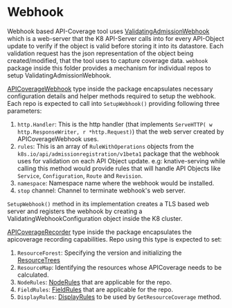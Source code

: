 # Webhook

Webhook based API-Coverage tool uses [ValidatingAdmissionWebhook](https://kubernetes.io/docs/reference/access-authn-authz/admission-controllers/#validatingadmissionwebhook)
which is a web-server that the K8 API-Server calls into for every API-Object
update to verify if the object is valid before storing it into its datastore.
Each validation request has the json representation of the object being
created/modified, that the tool uses to capture coverage data. `webhook`
package inside this folder provides a mechanism for individual repos to
setup ValidatingAdmissionWebhook.

[APICoverageWebhook](webhook.go) type inside the package encapsulates
necessary configuration details and helper methods required to setup
the webhook. Each repo is expected to call into `SetupWebhook()`
providing following three parameters:

1. `http.Handler`: This is the http handler (that implements `ServeHTTP(
   w http.ResponseWriter, r *http.Request)`) that the web server
  created by APICoverageWebhook uses.
1. `rules`: This is an array of `RuleWithOperations` objects
 from the `k8s.io/api/admissionregistration/v1beta1` package
 that the webhook uses for validation on each API Object update.
 e.g: knative-serving while calling this method would
 provide rules that will handle API Objects like `Service`,
 `Configuration`, `Route` and `Revision`.
1. `namespace`: Namespace name where the webhook would be installed.
1. `stop` channel: Channel to terminate webhook's web server.

`SetupWebhook()` method in its implementation creates a TLS based web server
and registers the webhook by creating a ValidatingWebhookConfiguration
object inside the K8 cluster.

[APICoverageRecorder](apicoverage_recorder.go) type inside the package
encapsulates the apicoverage recording capabilities. Repo using this type
is expected to set:

1. `ResourceForest`: Specifying the version and initializing the [ResourceTrees](../resourcetree/resourcetree.go)
1. `ResourceMap`: Identifying the resources whose APICoverage needs to be
 calculated.
1. `NodeRules`: [NodeRules](../resourcetree/rule.go) that are applicable for
 the repo.
1. `FieldRules`: [FieldRules](../resourcetree/rule.go) that are applicable for
 the repo.
1. `DisplayRules`: [DisplayRules](../view/rule.go) to be used by
 `GetResourceCoverage` method.
